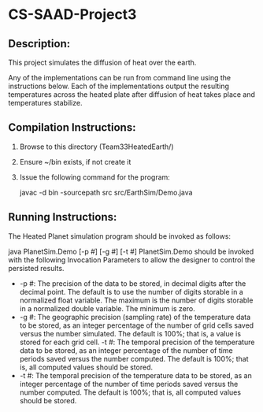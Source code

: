 CS-SAAD-Project3
================

Description: 
------------
This project simulates the diffusion of heat over the earth.

Any of the implementations can be run from command line using the instructions below.
Each of the implementations output the resulting temperatures across the heated plate after diffusion of heat takes place and temperatures stabilize.


Compilation Instructions:
-------------------------
1. Browse to this directory (Team33HeatedEarth/)
2. Ensure ~/bin exists, if not create it
3. Issue the following command for the program:

	javac -d bin -sourcepath src src/EarthSim/Demo.java

Running Instructions:
---------------------
The Heated Planet simulation program should be invoked as follows:

java PlanetSim.Demo [-p #] [-g #] [-t #]
PlanetSim.Demo should be invoked with the following Invocation Parameters to allow the designer to control the persisted results.

* -p #: The precision of the data to be stored, in decimal digits after the decimal point. The default is to use the number of digits storable in a normalized float variable. The maximum is the number of digits storable in a normalized double variable. The minimum is zero.
* -g #: The geographic precision (sampling rate) of the temperature data to be stored, as an integer percentage of the number of grid cells saved versus the number simulated. The default is 100%; that is, a value is stored for each grid cell.        -t #: The temporal precision of the temperature data to be stored, as an integer percentage of the number of time periods saved versus the number computed. The default is 100%; that is, all computed values should be stored.
* -t #: The temporal precision of the temperature data to be stored, as an integer percentage of the number of time periods saved versus the number computed. The default is 100%; that is, all computed values should be stored.